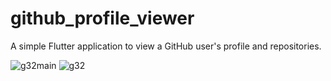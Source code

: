 # github_profile_viewer

A simple Flutter application to view a GitHub user's profile and repositories.

![g32main](https://user-images.githubusercontent.com/70591345/197225137-411af1f4-d800-41e9-8d97-f4291097dd9a.PNG)
![g32](https://user-images.githubusercontent.com/70591345/197225160-8c559fa3-58db-4dc4-9704-e2cf7d6103f1.PNG)
